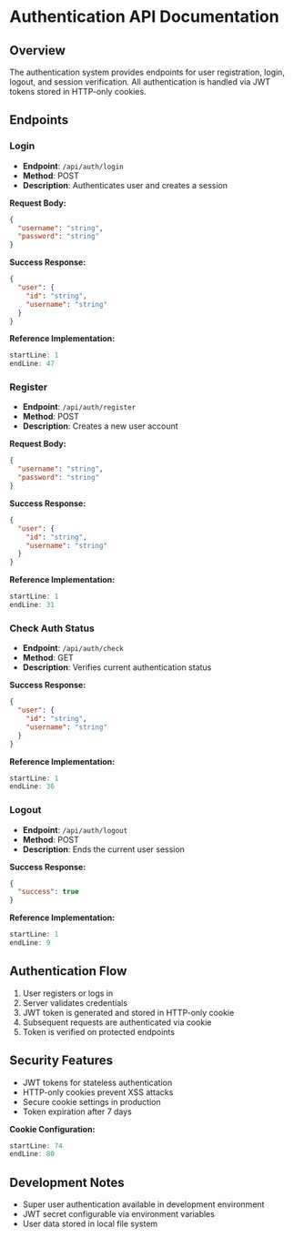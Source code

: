 # Authentication API Documentation

## Overview
The authentication system provides endpoints for user registration, login, logout, and session verification. All authentication is handled via JWT tokens stored in HTTP-only cookies.

## Endpoints

### Login
- **Endpoint**: `/api/auth/login`
- **Method**: POST
- **Description**: Authenticates user and creates a session

**Request Body:**
```json
{
  "username": "string",
  "password": "string"
}
```

**Success Response:**
```json
{
  "user": {
    "id": "string",
    "username": "string"
  }
}
```

**Reference Implementation:**
```typescript:app/api/auth/login/route.ts
startLine: 1
endLine: 47
```

### Register
- **Endpoint**: `/api/auth/register`
- **Method**: POST
- **Description**: Creates a new user account

**Request Body:**
```json
{
  "username": "string",
  "password": "string"
}
```

**Success Response:**
```json
{
  "user": {
    "id": "string",
    "username": "string"
  }
}
```

**Reference Implementation:**
```typescript:app/api/auth/register/route.ts
startLine: 1
endLine: 31
```

### Check Auth Status
- **Endpoint**: `/api/auth/check`
- **Method**: GET
- **Description**: Verifies current authentication status

**Success Response:**
```json
{
  "user": {
    "id": "string",
    "username": "string"
  }
}
```

**Reference Implementation:**
```typescript:app/api/auth/check/route.ts
startLine: 1
endLine: 36
```

### Logout
- **Endpoint**: `/api/auth/logout`
- **Method**: POST
- **Description**: Ends the current user session

**Success Response:**
```json
{
  "success": true
}
```

**Reference Implementation:**
```typescript:app/api/auth/logout/route.ts
startLine: 1
endLine: 9
```

## Authentication Flow
1. User registers or logs in
2. Server validates credentials
3. JWT token is generated and stored in HTTP-only cookie
4. Subsequent requests are authenticated via cookie
5. Token is verified on protected endpoints

## Security Features
- JWT tokens for stateless authentication
- HTTP-only cookies prevent XSS attacks
- Secure cookie settings in production
- Token expiration after 7 days

**Cookie Configuration:**
```typescript:app/lib/auth.ts
startLine: 74
endLine: 80
```

## Development Notes
- Super user authentication available in development environment
- JWT secret configurable via environment variables
- User data stored in local file system
```